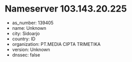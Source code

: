 # Nameserver 103.143.20.225

* as_number: 139405
* name: Unknown
* city: Sidoarjo
* country: ID
* organization: PT.MEDIA CIPTA TRIMETIKA
* version: Unknown
* dnssec: false
